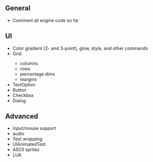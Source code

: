 ## General
<ul>
	<li>Comment all engine code so far</li>
</ul>

## UI
<ul>
	<li>Color gradient (2- and 3-point), glow, style, and other commands</li>
	<li>Grid</li>
		<ul>
		<li>columns</li>
		<li>rows</li>
		<li>percentage dims</li>
		<li>margins</li>
		</ul>
	<li>TextOption</li>
	<li>Button</li>
	<li>Checkbox</li>
	<li>Dialog</li>
</ul>

## Advanced
<ul>
	<li>input/mouse support</li>
	<li>audio</li>
	<li>Text wrapping</li>
	<li>UIAnimatedText</li>
	<li>ASCII sprites</li>
	<li>LUA</li>
</ul>